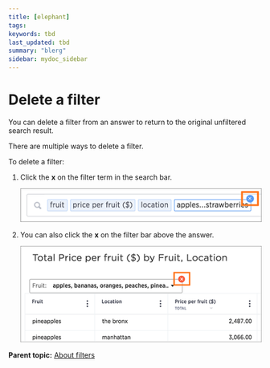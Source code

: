 ```yaml
---
title: [elephant]
tags: 
keywords: tbd
last_updated: tbd
summary: "blerg"
sidebar: mydoc_sidebar
---
```

# Delete a filter

You can delete a filter from an answer to return to the original unfiltered search result.

There are multiple ways to delete a filter.

To delete a filter:

1.   Click the **x** on the filter term in the search bar. 

     ![](/pages/images/delete_filter_from%20search_bar.png "Delete the filter term from the search bar") 

2.   You can also click the **x** on the filter bar above the answer. 

     ![](/pages/images/delete_filter_from_filter_bar.png "Delete the filter term from the filter bar") 


**Parent topic:** [About filters](../../../admin/complex_searches/about_filters.html)


